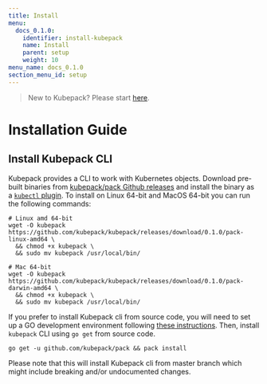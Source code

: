 ```yaml
---
title: Install
menu:
  docs_0.1.0:
    identifier: install-kubepack
    name: Install
    parent: setup
    weight: 10
menu_name: docs_0.1.0
section_menu_id: setup
---
```


> New to Kubepack? Please start [here](/docs/concepts/README.md).

# Installation Guide

## Install Kubepack CLI
Kubepack provides a CLI to work with Kubernetes objects. Download pre-built binaries from [kubepack/pack Github releases](https://github.com/kubepack/pack/releases) and install the binary as a [`kubectl` plugin](https://kubernetes.io/docs/tasks/extend-kubectl/kubectl-plugins/). To install on Linux 64-bit and MacOS 64-bit you can run the following commands:

```console
# Linux amd 64-bit
wget -O kubepack https://github.com/kubepack/kubepack/releases/download/0.1.0/pack-linux-amd64 \
  && chmod +x kubepack \
  && sudo mv kubepack /usr/local/bin/

# Mac 64-bit
wget -O kubepack https://github.com/kubepack/kubepack/releases/download/0.1.0/pack-darwin-amd64 \
  && chmod +x kubepack \
  && sudo mv kubepack /usr/local/bin/
```

If you prefer to install Kubepack cli from source code, you will need to set up a GO development environment following [these instructions](https://golang.org/doc/code.html). Then, install `kubepack` CLI using `go get` from source code.

```console
go get -u github.com/kubepack/pack && pack install
```

Please note that this will install Kubepack cli from master branch which might include breaking and/or undocumented changes.
